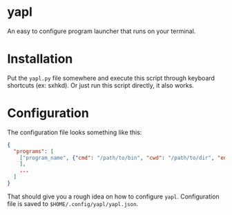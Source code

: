 # yapl
An easy to configure program launcher that runs on your terminal.

# Installation
Put the `yapl.py` file somewhere and execute this script through keyboard shortcuts (ex: sxhkd). Or just run this script directly, it also works.

# Configuration
The configuration file looks something like this:

```json
{
  "programs": [
    ["program_name", {"cmd": "/path/to/bin", "cwd": "/path/to/dir", "env_var": {"SOME": "kuru", "VAR": "kuru"}}
    ],
    ...
  ]
}
```

That should give you a rough idea on how to configure `yapl`. Configuration file is saved to `$HOME/.config/yapl/yapl.json`.
